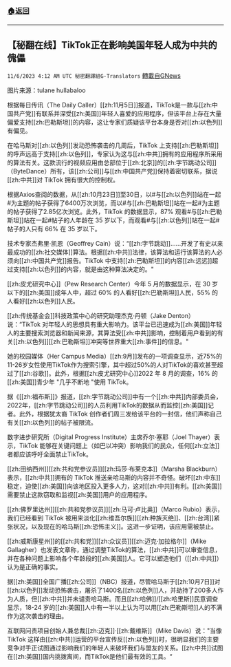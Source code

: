 ###  [:house:返回](README.md)
---


## 【秘翻在线】TikTok正在影响美国年轻人成为中共的傀儡
`11/6/2023 4:12 AM UTC 秘密翻譯組G-Translators` [轉載自GNews](https://gnews.org/articles/1927580)

图片来源：tulane hullabaloo

根据每日传讯（The Daily Caller）[[zh:11月5日]]报道，TikTok是一款与[[zh:中国共产党]]有联系并深受[[zh:美国]]年轻人喜爱的应用程序，但该平台上存在大量偏爱支持[[zh:巴勒斯坦]]的内容，这让专家们质疑该平台本身是否对[[zh:以色列]]有偏见。

在哈马斯对[[zh:以色列]]发动恐怖袭击的几周后，TikTok 上支持[[zh:巴勒斯坦]]的呼声远高于支持[[zh:以色列]]，专家认为这与[[zh:中共]]拥有的应用程序所采用的算法有关。这款流行的视频应用由总部位于[[zh:北京]]的[[zh:字节跳动公司]]（ByteDance）所有，该[[zh:公司]]与[[zh:中国共产党]]保持着密切联系，据说[[zh:中共]]对 TikTok 拥有很大的控制权。

根据Axios查阅的数据，从[[zh:10月23日]]至30日，以#与[[zh:以色列]]站在一起#为主题的帖子获得了6400万次浏览，而以#与[[zh:巴勒斯坦]]站在一起#为主题的帖子获得了2.85亿次浏览。此外，TikTok 的数据显示，87% 观看#与[[zh:巴勒斯坦]]站在一起#帖子的人年龄在 35 岁以下，而观看#与[[zh:以色列]]站在一起#帖子的人只有 66% 在 35 岁以下。

技术专家杰弗里·凯恩（Geoffrey Cain）说：“[[zh:字节跳动]]......开发了有史以来最成功的[[zh:社交媒体]]算法。根据[[zh:中共]]法律，该算法和运行该算法的人必须向[[zh:中国共产党]]报告。TikTok 中支持[[zh:巴勒斯坦]]的内容[[zh:远远]]超过支持[[zh:以色列]]的内容，就是由这种算法决定的。"

[[zh:皮尤研究中心]]（Pew Research Center）今年 5 月的数据显示，在 30 岁以下的[[zh:美国]]成年人中，超过 60% 的人看好[[zh:巴勒斯坦]]人民，55% 的人看好[[zh:以色列]]人民。

[[zh:传统基金会]]科技政策中心的研究助理杰克·丹顿（Jake Denton）说：“TikTok 对年轻人的思想具有重大影响力。该平台已迅速成为[[zh:美国]]年轻人的主要搜索浏览器和新闻来源，其算法受[[zh:中共]]影响，控制着用户看到的有关[[zh:以色列]][[zh:巴勒斯坦]]冲突等世界重大[[zh:事件]]的信息。"

她的校园媒体（Her Campus Media）[[zh:9月]]发布的一项调查显示，近75%的11-26岁女性使用TikTok作为搜索引擎，其中超过50%的人对TikTok的喜欢甚至超过了[[zh:谷歌]]。此外，根据[[zh:皮尤研究中心]]2022 年 8 月的调查，16% 的[[zh:美国]]青少年 "几乎不断地 "使用 TikTok。

据《[[zh:福布斯]]》报道，[[zh:字节跳动公司]]中有一个[[zh:中共]]内部委员会，2022年，[[zh:字节跳动公司]]的人员利用TikTok的数据从而监控[[zh:美国]]记者。此外，根据犹太裔 TikTok 创作者们周三发给该平台的一封信，他们声称自己有关[[zh:以色列]]的帖子被限流。

数字进步研究所（Digital Progress Institute）主席乔尔·塞耶（Joel Thayer）表示，TikTok 能够在关键问题上（如巴以冲突）影响我们的民众，任何[[zh:立法]]者都应该呼吁全面禁止TikTok。

[[zh:田纳西州]][[zh:共和党参议员]][[zh:玛莎·布莱克本]]（Marsha Blackburn）表示，[[zh:中共]]拥有的 TikTok 推送亲哈马斯的内容并不奇怪。破坏[[zh:中东]]稳定，迫使[[zh:美国]]向该地区投入更多人力，这对[[zh:中共]]有利。[[zh:美国]]需要禁止这款窃取和监视[[zh:美国]]用户的应用程序。

[[zh:佛罗里达州]][[zh:共和党参议员]][[zh:马可·卢比奥]]（Marco Rubio）表示，我们已经看到 TikTok 被用来淡化[[zh:维吾尔族]][[zh:种族灭绝]]、[[zh:台湾]]紧张状况，以及现在的哈马斯[[zh:恐怖主义]]。这进一步证明，该应用需被禁止。

[[zh:威斯康星州]]的[[zh:共和党]][[zh:众议员]][[zh:迈克·加拉格尔]]（Mike Gallagher）也发表文章称，通过调整TikTok的算法，[[zh:中共]]可以审查信息，并在各种问题上影响各个年龄段的[[zh:美国]]人。它可以塑造他们（[[zh:中共]]）认为是正确的事实。

据[[zh:美国]]全国广播[[zh:公司]]（NBC）报道，尽管哈马斯于[[zh:10月7日]]对[[zh:以色列]]发动恐怖袭击，屠杀了1400名[[zh:以色列]]人，并劫持了200多人作为人质，但[[zh:中共]]并未谴责哈马斯。而且[[zh:哈佛]]/[[zh:哈里斯]]民意调查显示，18-24 岁的[[zh:美国]]人中有一半以上认为可以用[[zh:巴勒斯坦]]人的不满作为这次袭击的理由。

互联网问责项目创始人兼总裁[[zh:迈克]]·[[zh:戴维斯]]（Mike Davis）说："当像 TikTok 这样由[[zh:中共]]运营的平台宣传反[[zh:以色列]]时，很明显我们的主要竞争对手正试图通过影响我们的年轻人来破坏我们与盟友的关系。[[zh:中共]]试图在[[zh:美国]]国内挑拨离间，而TikTok是他们最有效的工具。“
